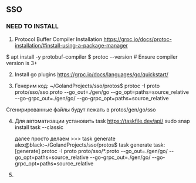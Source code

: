 ## SSO

### NEED TO INSTALL 
1. Protocol Buffer Compiler Installation
https://grpc.io/docs/protoc-installation/#install-using-a-package-manager 

$ apt install -y protobuf-compiler
$ protoc --version  # Ensure compiler version is 3+

2. Install go plugins 
https://grpc.io/docs/languages/go/quickstart/

3. Генерим код:
~/GolandProjects/sso/protos$ protoc -I proto proto/sso/sso.proto --go_out=./gen/go --go_opt=paths=source_relative --go-grpc_out=./gen/go/ --go-grpc_opt=paths=source_relative

Сгенирированные файлы будут лежать в protos/gen/go/sso 

4. Для автоматизации установить task
   https://taskfile.dev/api/
   sudo snap install task --classic
   
   далее просто делаем >>>  task generate
   alex@black:~/GolandProjects/sso/protos$ task generate
   task: [generate] protoc -I proto proto/sso/*.proto --go_out=./gen/go/ --go_opt=paths=source_relative --go-grpc_out=./gen/go/ --go-grpc_opt=paths=source_relative

5. 